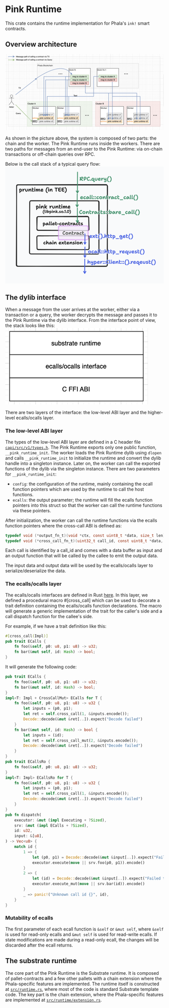 # Pink Runtime

This crate contains the runtime implementation for Phala's `ink!` smart contracts.

## Overview architecture

![Alt text](assets/graph-overview.png)

As shown in the picture above, the system is composed of two parts: the chain and the worker.
The Pink Runtime runs inside the workers. There are two paths for messages from an end-user to the Pink Runtime: via on-chain transactions or off-chain queries over RPC.

Below is the call stack of a typical query flow:
![Alt text](assets/query-flow.png)

## The dylib interface

When a message from the user arrives at the worker, either via a transaction or a query, the worker decrypts the message and passes it to the Pink Runtime via the dylib interface.
From the interface point of view, the stack looks like this:
![Alt text](assets/runtime-stack.png)

There are two layers of the interface: the low-level ABI layer and the higher-level ecalls/ocalls layer.

### The low-level ABI layer

The types of the low-level ABI layer are defined in a C header file [`capi/src/v1/types.h`](../capi/src/v1/types.h).
The Pink Runtime exports only one public function, `__pink_runtime_init`.
The worker loads the Pink Runtime dylib using `dlopen` and calls `__pink_runtime_init` to initialize the runtime and convert the dylib handle into a singleton instance. Later on, the worker can call the exported functions of the dylib via the singleton instance.
There are two parameters for `__pink_runtime_init`:

-   `config`: the configuration of the runtime, mainly containing the ocall function pointers which are used by the runtime to call the host functions.
-   `ecalls`: the output parameter; the runtime will fill the ecalls function pointers into this struct so that the worker can call the runtime functions via these pointers.

After initialization, the worker can call the runtime functions via the ecalls function pointers where the cross-call ABI is defined as:

```c
typedef void (*output_fn_t)(void *ctx, const uint8_t *data, size_t len);
typedef void (*cross_call_fn_t)(uint32_t call_id, const uint8_t *data, size_t len, void *ctx, output_fn_t output);
```

Each call is identified by a call_id and comes with a data buffer as input and an output function that will be called by the callee to emit the output data.

The input data and output data will be used by the ecalls/ocalls layer to serialize/deserialize the data.

### The ecalls/ocalls layer

The ecalls/ocalls interfaces are defined in Rust [here](../capi/src/v1/mod.rs). In this layer, we defined a procedural macro #[cross_call] which can be used to decorate a trait definition containing the ecalls/ocalls function declarations. The macro will generate a generic implementation of the trait for the caller's side and a call dispatch function for the callee's side.

For example, if we have a trait definition like this:

```rust
#[cross_call(Impl)]
pub trait ECalls {
    fn foo(&self, p0: u8, p1: u8) -> u32;
    fn bar(&mut self, id: Hash) -> bool;
}
```

It will generate the following code:

```rust
pub trait ECalls {
    fn foo(&self, p0: u8, p1: u8) -> u32;
    fn bar(&mut self, id: Hash) -> bool;
}
impl<T: Impl + CrossCallMut> ECalls for T {
    fn foo(&self, p0: u8, p1: u8) -> u32 {
        let inputs = (p0, p1);
        let ret = self.cross_call(1, &inputs.encode());
        Decode::decode(&mut &ret[..]).expect("Decode failed")
    }
    fn bar(&mut self, id: Hash) -> bool {
        let inputs = (id);
        let ret = self.cross_call_mut(2, &inputs.encode());
        Decode::decode(&mut &ret[..]).expect("Decode failed")
    }
}
pub trait ECallsRo {
    fn foo(&self, p0: u8, p1: u8) -> u32;
}
impl<T: Impl> ECallsRo for T {
    fn foo(&self, p0: u8, p1: u8) -> u32 {
        let inputs = (p0, p1);
        let ret = self.cross_call(1, &inputs.encode());
        Decode::decode(&mut &ret[..]).expect("Decode failed")
    }
}
pub fn dispatch(
    executor: &mut (impl Executing + ?Sized),
    srv: &mut (impl ECalls + ?Sized),
    id: u32,
    input: &[u8],
) -> Vec<u8> {
    match id {
        1 => {
            let (p0, p1) = Decode::decode(&mut &input[..]).expect("Failed to decode args");
            executor.execute(move || srv.foo(p0, p1)).encode()
        }
        2 => {
            let (id) = Decode::decode(&mut &input[..]).expect("Failed to decode args");
            executor.execute_mut(move || srv.bar(id)).encode()
        }
        _ => panic!("Unknown call id {}", id),
    }
}
```

### Mutability of ecalls

The first parameter of each ecall function is `&self` or `&mut self`, where `&self` is used for read-only ecalls and `&mut self` is used for read-write ecalls. If state modifications are made during a read-only ecall, the changes will be discarded after the ecall returns.

## The substrate runtime

The core part of the Pink Runtime is the Substrate runtime. It is composed of pallet-contracts and a few other pallets with a chain extension where the Phala-specific features are implemented. The runtime itself is constructed at [`src/runtime.rs`](src/runtime.rs), where most of the code is standard Substrate template code. The key part is the chain extension, where the Phala-specific features are implemented at [`src/runtime/extension.rs`](src/runtime/extension.rs).
